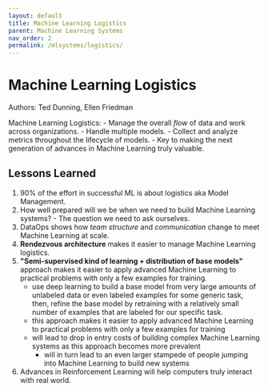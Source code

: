 ```yaml
---
layout: default
title: Machine Learning Logistics
parent: Machine Learning Systems
nav_order: 2
permalink: /mlsystems/logistics/
---
```


# Machine Learning Logistics

Authors: Ted Dunning, Ellen Friedman

Machine Learning Logistics: 
    - Manage the overall *flow* of data and work across organizations.
    - Handle multiple models.
    - Collect and analyze metrics throughout the lifecycle of models.
    - Key to making the next generation of advances in Machine Learning truly valuable.

## Lessons Learned

1. 90% of the effort in successful ML is about logistics aka Model Management.
2. How well prepared will we be when we need to build Machine Learning systems? - The question we need to ask ourselves.
3. DataOps shows how *team structure* and *communication* change to meet Machine Learning at scale.
4. **Rendezvous architecture** makes it easier to manage Machine Learning logistics.
5. **"Semi-supervised kind of learning + distribution of base models"** approach makes it easier to apply advanced Machine Learning to practical problems with only a few examples for training.
    - use deep learning to build a base model from very large amounts of unlabeled data or even labeled examples for some generic task, then, refine the base model by retraining with a relatively small number of examples that are labeled for our specific task.
    - this approach makes it easier to apply advanced Machine Learning to practical problems with only a few examples for training
    - will lead to drop in entry costs of building complex Machine Learning systems as this approach becomes more prevalent
        - will in turn lead to an even larger stampede of people jumping into Machine Learning to build new systems
6. Advances in Reinforcement Learning will help computers truly interact with real world.
